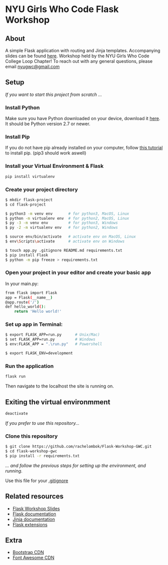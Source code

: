 # NYU Girls Who Code Flask Workshop

## About
A simple Flask application with routing and Jinja templates. Accompanying slides can be found [here](https://docs.google.com/presentation/d/1Ymkpu1PFn1XhtB4pIxzx-fhXnhv8OLi8lvx-xL6YhsE/edit?usp=sharing). Workshop held by the NYU Girls Who Code College Loop Chapter! To reach out with any general questions, please email nyugwc@gmail.com

## Setup
*If you want to start this project from scratch ...*
### Install Python
Make sure you have Python downloaded on your device, download it [here](https://www.python.org). It should be Python version 2.7 or newer.

### Install Pip
If you do not have pip already installed on your computer, follow [this tutorial](https://pip.pypa.io/en/stable/installing/) to install pip. (pip3 should work aswell)

### Install your Virtual Environment & Flask
```sh
pip install virtualenv   
```

### Create your project directory
```sh
$ mkdir flask-project
$ cd flask-project 

$ python3 -m venv env       # for python3, MacOS, Linux
$ python -m virtualenv env  # for python2, MacOS, Linux
$ py -3 -m venv env         # for python3, Windows
$ py -2 -m virtualenv env   # for python2, Windows

$ source env/bin/activate   # activate env on MacOS, Linux
$ env\Scripts\activate      # activate env on Windows

$ touch app.py .gitignore README.md requirements.txt
$ pip install Flask
$ python -m pip freeze > requirements.txt
```

### Open your project in your editor and create your basic app
In your main.py:
```sh
from flask import Flask
app = Flask(__name__)
@app.route('/')
def hello_world():
    return 'Hello world!'
```

### Set up app in Terminal:
```sh
$ export FLASK_APP=run.py      # Unix/Mac)
$ set FLASK_APP=run.py         # Windows
$ env:FLASK_APP = ".\run.py"   # Powershell

$ export FLASK_ENV=development
```

### Run the application
```sh
flask run
```
Then navigate to the localhost the site is running on.

## Exiting the virtual environmment
```sh
deactivate
```

*If you prefer to use this repository...*
### Clone this repository
```sh
$ git clone https://github.com/rachelombok/Flask-Workshop-GWC.git
$ cd flask-workshop-gwc
$ pip install -r requirements.txt
```
*... and follow the previous steps for setting up the environment, and running.*

Use this file for your [.gitignore](https://github.com/github/gitignore/blob/master/Python.gitignore)

## Related resources
* [Flask Workshop Slides](https://docs.google.com/presentation/d/1Ymkpu1PFn1XhtB4pIxzx-fhXnhv8OLi8lvx-xL6YhsE/edit?usp=sharing)
* [Flask documentation](http://flask.pocoo.org/)
* [Jinja documentation](http://jinja.pocoo.org/)
* [Flask extensions](http://flask.pocoo.org/extensions/)

## Extra 
* [Bootstrap CDN](https://getbootstrap.com)
* [Font Awesome CDN](https://fontawesome.com/how-to-use/customizing-wordpress/snippets/setup-cdn-webfont)

